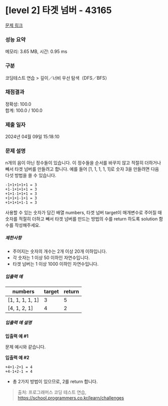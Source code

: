 # [level 2] 타겟 넘버 - 43165 

[문제 링크](https://school.programmers.co.kr/learn/courses/30/lessons/43165) 

### 성능 요약

메모리: 3.65 MB, 시간: 0.95 ms

### 구분

코딩테스트 연습 > 깊이／너비 우선 탐색（DFS／BFS）

### 채점결과

정확성: 100.0<br/>합계: 100.0 / 100.0

### 제출 일자

2024년 04월 09일 15:18:10

### 문제 설명

<p>n개의 음이 아닌 정수들이 있습니다. 이 정수들을 순서를 바꾸지 않고 적절히 더하거나 빼서 타겟 넘버를 만들려고 합니다. 예를 들어 [1, 1, 1, 1, 1]로 숫자 3을 만들려면 다음 다섯 방법을 쓸 수 있습니다.</p>
<div class="highlight"><pre class="codehilite"><code>-1+1+1+1+1 = 3
+1-1+1+1+1 = 3
+1+1-1+1+1 = 3
+1+1+1-1+1 = 3
+1+1+1+1-1 = 3
</code></pre></div>
<p>사용할 수 있는 숫자가 담긴 배열 numbers, 타겟 넘버 target이 매개변수로 주어질 때 숫자를 적절히 더하고 빼서 타겟 넘버를 만드는 방법의 수를 return 하도록 solution 함수를 작성해주세요.</p>

<h5>제한사항</h5>

<ul>
<li>주어지는 숫자의 개수는 2개 이상 20개 이하입니다.</li>
<li>각 숫자는 1 이상 50 이하인 자연수입니다.</li>
<li>타겟 넘버는 1 이상 1000 이하인 자연수입니다.</li>
</ul>

<h5>입출력 예</h5>
<table class="table">
        <thead><tr>
<th>numbers</th>
<th>target</th>
<th>return</th>
</tr>
</thead>
        <tbody><tr>
<td>[1, 1, 1, 1, 1]</td>
<td>3</td>
<td>5</td>
</tr>
<tr>
<td>[4, 1, 2, 1]</td>
<td>4</td>
<td>2</td>
</tr>
</tbody>
      </table>
<h5>입출력 예 설명</h5>

<p><strong>입출력 예 #1</strong></p>

<p>문제 예시와 같습니다.</p>

<p><strong>입출력 예 #2</strong></p>
<div class="highlight"><pre class="codehilite"><code>+4+1-2+1 = 4
+4-1+2-1 = 4
</code></pre></div>
<ul>
<li>총 2가지 방법이 있으므로, 2를 return 합니다.</li>
</ul>


> 출처: 프로그래머스 코딩 테스트 연습, https://school.programmers.co.kr/learn/challenges